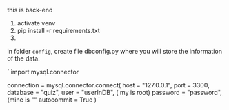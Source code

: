 this is back-end
1. activate venv
2. pip install -r requirements.txt
3. 

in folder `config`, create file dbconfig.py where you will store the information of the data:

`
import mysql.connector


connection = mysql.connector.connect(
    host = "127.0.0.1",
    port = 3300,
    database = "quiz",
    user = "userInDB",  ( my is root)
    password = "password", (mine is ""
    autocommit = True
)
`
